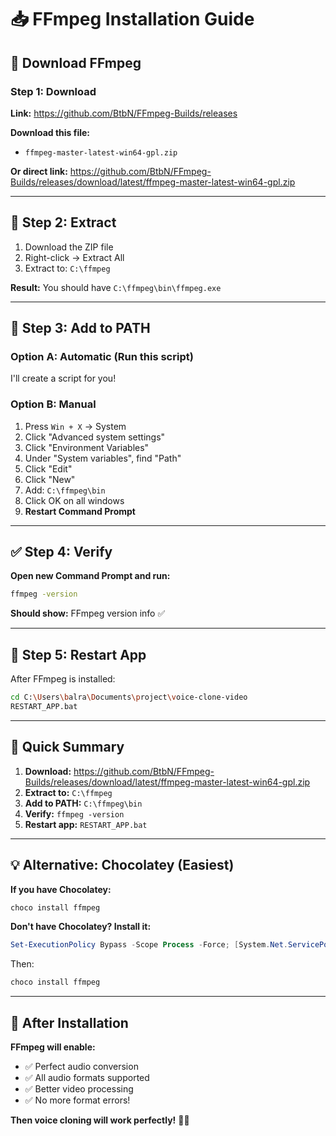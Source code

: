 # 📥 FFmpeg Installation Guide

## 🎯 Download FFmpeg

### **Step 1: Download**

**Link:** https://github.com/BtbN/FFmpeg-Builds/releases

**Download this file:**
- `ffmpeg-master-latest-win64-gpl.zip`

**Or direct link:**
https://github.com/BtbN/FFmpeg-Builds/releases/download/latest/ffmpeg-master-latest-win64-gpl.zip

---

## 📂 Step 2: Extract

1. Download the ZIP file
2. Right-click → Extract All
3. Extract to: `C:\ffmpeg`

**Result:** You should have `C:\ffmpeg\bin\ffmpeg.exe`

---

## 🔧 Step 3: Add to PATH

### **Option A: Automatic (Run this script)**

I'll create a script for you!

### **Option B: Manual**

1. Press `Win + X` → System
2. Click "Advanced system settings"
3. Click "Environment Variables"
4. Under "System variables", find "Path"
5. Click "Edit"
6. Click "New"
7. Add: `C:\ffmpeg\bin`
8. Click OK on all windows
9. **Restart Command Prompt**

---

## ✅ Step 4: Verify

**Open new Command Prompt and run:**
```bash
ffmpeg -version
```

**Should show:** FFmpeg version info ✅

---

## 🚀 Step 5: Restart App

After FFmpeg is installed:

```bash
cd C:\Users\balra\Documents\project\voice-clone-video
RESTART_APP.bat
```

---

## 📝 Quick Summary

1. **Download:** https://github.com/BtbN/FFmpeg-Builds/releases/download/latest/ffmpeg-master-latest-win64-gpl.zip
2. **Extract to:** `C:\ffmpeg`
3. **Add to PATH:** `C:\ffmpeg\bin`
4. **Verify:** `ffmpeg -version`
5. **Restart app:** `RESTART_APP.bat`

---

## 💡 Alternative: Chocolatey (Easiest)

**If you have Chocolatey:**
```bash
choco install ffmpeg
```

**Don't have Chocolatey? Install it:**
```powershell
Set-ExecutionPolicy Bypass -Scope Process -Force; [System.Net.ServicePointManager]::SecurityProtocol = [System.Net.ServicePointManager]::SecurityProtocol -bor 3072; iex ((New-Object System.Net.WebClient).DownloadString('https://community.chocolatey.org/install.ps1'))
```

Then:
```bash
choco install ffmpeg
```

---

## 🎊 After Installation

**FFmpeg will enable:**
- ✅ Perfect audio conversion
- ✅ All audio formats supported
- ✅ Better video processing
- ✅ No more format errors!

**Then voice cloning will work perfectly!** 🎤✨
